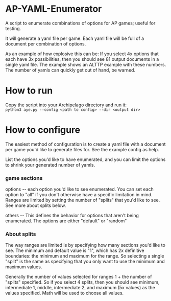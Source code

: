 # AP-YAML-Enumerator
A script to enumerate combinations of options for AP games; useful for testing.

It will generate a yaml file per game. Each yaml file will be full of a document per combination of options.

As an example of how explosive this can be:
If you select 4x options that each have 3x possibilities, then you should see 81 output documents in a single yaml file.
The example shows an ALTTP example with these numbers. The number of yamls can quickly get out of hand, be warned.

# How to run

Copy the script into your Archipelago directory and run it:  
`python3 aye.py --config <path to config> --dir <output dir>`

# How to configure

The easiest method of configuration is to create a yaml file with a document per game you'd like to generate files for.
See the example config as help.

List the options you'd like to have enumerated, and you can limit the options to shrink your generated number of yamls.

### game sections

options -- each option you'd like to see enumerated. You can set each option to "all" if you don't otherwise
have a specific limitation in mind. Ranges are limited by setting the number of "splits" that you'd like to see.
See more about splits below.

others -- This defines the behavior for options that aren't being enumerated. The options are either "default" or "random"

### About splits

The way ranges are limited is by specifying how many sections you'd like to see. The minimum and default value is "1", which
has 2x definitive boundaries: the minimum and maximum for the range. So selecting a single "split" is the same as specifying
that you only want to use the minimum and maximum values.

Generally the number of values selected for ranges 1 + the number of "splits" specified. So if you select 4 splits, then
you should see minimum, intermediate 1, middle, intermediate 2, and maximum (5x values) as the values specified. Math will
be used to choose all values.
